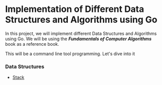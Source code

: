 # Implementation of Different Data Structures and Algorithms using Go

In this project, we will implement different Data Structures and Algorithms using Go. We will be using the ***Fundamentals of Computer Algorithms*** book as a reference book.

This will be a command line tool programming. Let's dive into it

### Data Structures

- [Stack](/Stack/README.md)